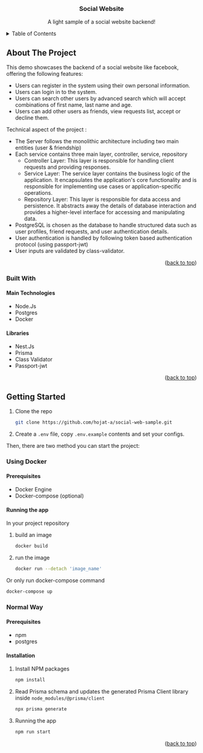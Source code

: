 <a name="readme-top"></a>

<br />
<div align="center">

  <h3 align="center">Social Website</h3>

  <p align="center">
    A light sample of a social website backend!
  </p>
</div>



<!-- TABLE OF CONTENTS -->
<details>
  <summary>Table of Contents</summary>
  <ol>
    <li>
      <a href="#about-the-project">About The Project</a>
      <ul>
        <li>
          <a href="#built-with">Built With</a>
          <ul>
            <li><a href="#technologies">Technologies</a></li>
            <li><a href="#libraries">Libraries</a></li>
          </ul>
        </li>
      </ul>
    </li>
    <li>
      <a href="#getting-started">Getting Started</a>
      <ul>
        <li><a href="#using-docker">1.Using Docker (easy way :D)</a></li>
        <li><a href="#normal-way">2.Normal Way (hard way :S)</a></li>
      </ul>
    </li>
  </ol>
</details>



<!-- ABOUT THE PROJECT -->
## About The Project

This demo showcases the backend of a social website like facebook, offering the following features:

* Users can register in the system using their own personal information.
* Users can login in to the system.
* Users can search other users by advanced search which will accept combinations of first name, last name and age.
* Users can add other users as friends, view requests list, accept or decline them.

Technical aspect of the project : 

* The Server follows the monolithic architecture including two main entities (user & friendship)
* Each service contains three main layer, controller, service, repository
  * Controller Layer: This layer is responsible for handling client requests and providing responses.
  * Service Layer: The service layer contains the business logic of the application. It encapsulates the application's core functionality and is responsible for implementing use cases or application-specific operations. 
  * Repository Layer: This layer is responsible for data access and persistence. It abstracts away the details of database interaction and provides a higher-level interface for accessing and manipulating data.
* PostgreSQL is chosen as the database to handle structured data such as user profiles, friend requests, and user authentication details.
* User authentication is handled by following token based authentication protocol (using passport-jwt)
* User inputs are validated by class-validator.

<p align="right">(<a href="#readme-top">back to top</a>)</p>


### Built With

#### Main Technologies
* Node.Js
* Postgres
* Docker

#### Libraries
* Nest.Js
* Prisma
* Class Validator
* Passport-jwt

<p align="right">(<a href="#readme-top">back to top</a>)</p>



<!-- GETTING STARTED -->
## Getting Started

1. Clone the repo
   ```sh
   git clone https://github.com/hojat-a/social-web-sample.git
   ```
2. Create a `.env` file, copy `.env.example` contents and set your configs.
  
Then, there are two method you can start the project:

### Using Docker

#### Prerequisites

* Docker Engine
* Docker-compose (optional)

#### Running the app

  In your project repository
   1. build an image
      ```sh
      docker build
      ```
  2. run the image
     ```sh
     docker run --detach 'image_name'
     ```
Or 
  only run docker-compose command
  ```sh
  docker-compose up
  ```

### Normal Way

#### Prerequisites

* npm
* postgres

#### Installation

1. Install NPM packages
   ```sh
   npm install
   ```
2. Read Prisma schema and updates the generated Prisma Client library inside `node_modules/@prisma/client` 
    ```sh
    npx prisma generate
    ```
3. Running the app
    ```sh
    npm run start
    ```
<p align="right">(<a href="#readme-top">back to top</a>)</p>

